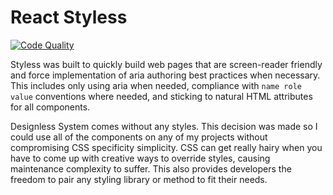 # React Styless

[![Code Quality](https://github.com/jblevins1991/styless-react/actions/workflows/code-quality.yml/badge.svg)](https://github.com/jblevins1991/styless-react/actions/workflows/code-quality.yml)

Styless was built to quickly build web pages that are screen-reader friendly and force implementation of aria authoring best practices when necessary. This includes only using aria when needed, compliance with `name role value` conventions where needed, and sticking to natural HTML attributes for all components.

Designless System comes without any styles. This decision was made so I could use all of the components on any of my projects without compromising CSS specificity simplicity. CSS can get really hairy when you have to come up with creative ways to override styles, causing maintenance complexity to suffer. This also provides developers the freedom to pair any styling library or method to fit their needs.